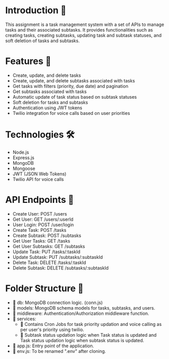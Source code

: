 # Introduction 🚀

This assignment is a task management system with a set of APIs to manage tasks and their associated subtasks. It provides functionalities such as creating tasks, creating subtasks, updating task and subtask statuses, and soft deletion of tasks and subtasks.

# Features 🌟

- Create, update, and delete tasks
- Create, update, and delete subtasks associated with tasks
- Get tasks with filters (priority, due date) and pagination
- Get subtasks associated with tasks
- Automatic update of task status based on subtask statuses
- Soft deletion for tasks and subtasks
- Authentication using JWT tokens
- Twilio integration for voice calls based on user priorities

# Technologies 🛠️

- Node.js
- Express.js
- MongoDB
- Mongoose
- JWT (JSON Web Tokens)
- Twilio API for voice calls

# API Endpoints 🚪
  
- Create User: POST /users
- Get User: GET /users/:userId
- User Login: POST /user/login
- Create Task: POST /tasks
- Create Subtask: POST /subtasks
- Get User Tasks: GET /tasks
- Get User Subtasks: GET /subtasks
- Update Task: PUT /tasks/:taskId
- Update Subtask: PUT /subtasks/:subtaskId
- Delete Task: DELETE /tasks/:taskId
- Delete Subtask: DELETE /subtasks/:subtaskId

# Folder Structure 📂

- 📂 db: MongoDB connection logic. (conn.js)
- 📂 models: MongoDB schema models for tasks, subtasks, and users.
- 📂 middleware: Authentication/Authorization middleware function.
- 📂 services:
  - 📄 Contains Cron Jobs for task priority updation and voice calling as per user's priority using twilio.
  - 📄 Subtask status updation logic when Task status is updated and Task status updation logic when subtask status is updated. 
- 📄 app.js: Entry point of the application.
- 📄 env.js: To be renamed ".env" after cloning. 
